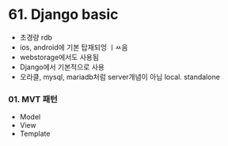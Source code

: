 # 61. Django basic

- 초경량 rdb
- ios, android에 기본 탑재되엉 ㅣㅆ음
- webstorage에서도 사용됨
- Django에서 기본적으로 사용
- 오라클, mysql, mariadb처럼 server개념이 아님
  local. standalone



### 01. MVT 패턴

- Model
- View
- Template